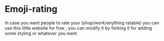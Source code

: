 # Emoji-rating
  In case you want people to rate your (shop/work/anything ratable) you can use this little website for free , you can modify it by forking it for adding some styling or whatever you want 
